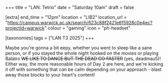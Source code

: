+++
title = "LAN: Tetrio"
date = "Saturday 10am"
draft = false

[extra]
end_time = "12pm"
location = "LIB2"
location_url = "https://campus.warwick.ac.uk/search/623c88f2421e6f5928c0e4ec?projectId=warwick"
colour = "gaming"
icon = "ph-headset"

[taxonomies]
tags = ["LAN T3 2025"]
+++

Maybe you're gonna a bit eepy, whether you went to sleep like a sane person, or if you stayed the whole night hooked on the movies or playing Balatro ~~WE LIKE TO DANCE BUT THE DEAD GO FASTER~~ (yes, deadmau5)! Either way, the more reasonable hours of Day 2 are here, and we're kicking it off with something that *can* be calm depending on your approach - blast away those blocks to your heart's content!